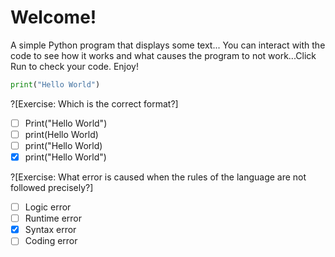 # Welcome!

A simple Python program that displays some text...
You can interact with the code to see how it works and what causes the program to not work...Click Run to check your code. Enjoy!

```python runnable
print("Hello World")
```
?[Exercise: Which is the correct format?]
-[ ] Print("Hello World")
-[ ] print(Hello World)
-[ ] print("Hello World)
-[x] print("Hello World")

?[Exercise: What error is caused when the rules of the language are not followed precisely?]
-[ ] Logic error
-[ ] Runtime error
-[x] Syntax error
-[ ] Coding error
